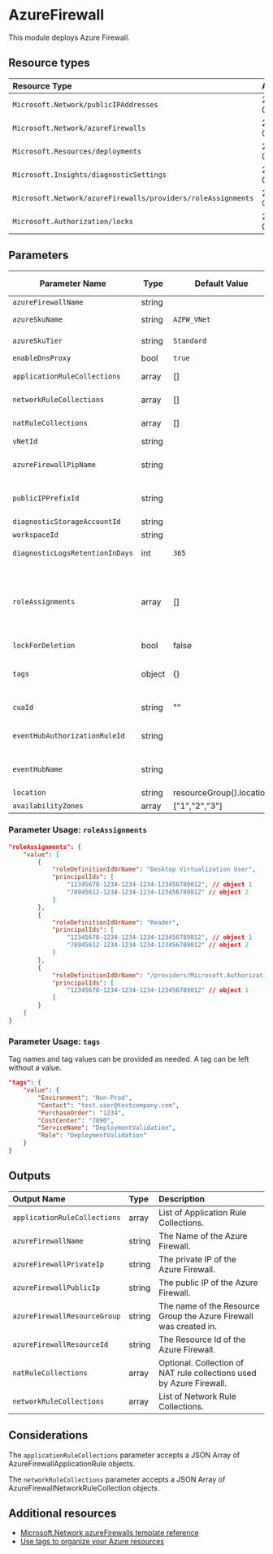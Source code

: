 # AzureFirewall

This module deploys Azure Firewall.

## Resource types

|Resource Type|Api Version|
|:--|:--|
|`Microsoft.Network/publicIPAddresses`|2021-02-01|
|`Microsoft.Network/azureFirewalls`|2021-02-01|
|`Microsoft.Resources/deployments`|2019-10-01|
|`Microsoft.Insights/diagnosticSettings`|2017-05-01-preview|
|`Microsoft.Network/azureFirewalls/providers/roleAssignments`|2018-09-01-preview|
|`Microsoft.Authorization/locks`|2016-09-01|

## Parameters

| Parameter Name | Type | Default Value | Possible values | Description |
|---|---|---|---|---|
| `azureFirewallName` | string |  |  | Required. Name of the Azure Firewall. |
| `azureSkuName` | string | `AZFW_VNet` | `AZFW_VNet`, `AZFW_Hub` | Optional. Name of an Azure Firewall SKU. |
| `azureSkuTier` | string | `Standard` | `Standard`, `Premium` | Optional. Tier of an Azure Firewall. |
| `enableDnsProxy` | bool | `true` |  | Optional. Enable the preview feature for DNS proxy. |
| `applicationRuleCollections` | array | [] |  | Optional. Collection of application rule collections used by Azure Firewall. |
| `networkRuleCollections` | array | [] |  | Optional. Collection of network rule collections used by Azure Firewall. |
| `natRuleCollections` | array | [] |  | Optional. Collection of NAT rule collections used by Azure Firewall. |
| `vNetId` | string |  |  | Required. Shared services Virtual Network resource Id |
| `azureFirewallPipName` | string |  |  | Optional. Specifies the name of the Public IP used by Azure Firewall. If it's not provided, a '-pip' suffix will be appended to the Firewall's name. |
| `publicIPPrefixId` | string |  |  | Optional. Resource Id of the Public IP Prefix object. This is only needed if you want your Public IPs created in a PIP Prefix. |
| `diagnosticStorageAccountId` | string |  |  | Required. Diagnostic Storage Account resource identifier |
| `workspaceId` | string |  |  | Required. Log Analytics workspace resource identifier |
| `diagnosticLogsRetentionInDays` | int | `365` |  | Optional. Specifies the number of days that logs will be kept for; a value of 0 will retain data indefinitely. |
| `roleAssignments` | array | [] | Complex structure, see below. | Optional. Array of role assignment objects that contain the 'roleDefinitionIdOrName' and 'principalId' to define RBAC role assignments on this resource. In the roleDefinitionIdOrName attribute, you can provide either the display name of the role definition, or it's fully qualified ID in the following format: '/providers/Microsoft.Authorization/roleDefinitions/c2f4ef07-c644-48eb-af81-4b1b4947fb11' |
| `lockForDeletion` | bool | false |  | Optional. Switch to lock the Firewall from deletion. |
| `tags` | object | {} | Complex structure, see below. | Optional. Tags of the Azure Key Vault resource. |
| `cuaId` | string | "" |  | Optional. Customer Usage Attribution id (GUID). This GUID must be previously registered. |
| `eventHubAuthorizationRuleId` | string |  |  | Optional. Resource ID of the event hub authorization rule for the Event Hubs namespace in which the event hub should be created or streamed to. |
| `eventHubName` | string |  |  | Optional. Name of the event hub within the namespace to which logs are streamed. Without this, an event hub is created for each log category. |
| `location` | string | resourceGroup().location |  | Optional. Location for all resources. |
| `availabilityZones` | array | ["1","2","3"] |  | Optional. Availability Zones for deployment. |

### Parameter Usage: `roleAssignments`

```json
"roleAssignments": {
    "value": [
        {
            "roleDefinitionIdOrName": "Desktop Virtualization User",
            "principalIds": [
                "12345678-1234-1234-1234-123456789012", // object 1
                "78945612-1234-1234-1234-123456789012" // object 2
            ]
        },
        {
            "roleDefinitionIdOrName": "Reader",
            "principalIds": [
                "12345678-1234-1234-1234-123456789012", // object 1
                "78945612-1234-1234-1234-123456789012" // object 2
            ]
        },
        {
            "roleDefinitionIdOrName": "/providers/Microsoft.Authorization/roleDefinitions/c2f4ef07-c644-48eb-af81-4b1b4947fb11",
            "principalIds": [
                "12345678-1234-1234-1234-123456789012" // object 1
            ]
        }
    ]
}
```

### Parameter Usage: `tags`

Tag names and tag values can be provided as needed. A tag can be left without a value.

```json
"tags": {
    "value": {
        "Environment": "Non-Prod",
        "Contact": "test.user@testcompany.com",
        "PurchaseOrder": "1234",
        "CostCenter": "7890",
        "ServiceName": "DeploymentValidation",
        "Role": "DeploymentValidation"
    }
}

```

## Outputs

| Output Name | Type | Description |
| :-- | :-- | :-- |
| `applicationRuleCollections` | array | List of Application Rule Collections. |
| `azureFirewallName` | string | The Name of the Azure Firewall. |
| `azureFirewallPrivateIp` | string | The private IP of the Azure Firewall. |
| `azureFirewallPublicIp` | string | The public IP of the Azure Firewall. |
| `azureFirewallResourceGroup` | string | The name of the Resource Group the Azure Firewall was created in. |
| `azureFirewallResourceId` | string | The Resource Id of the Azure Firewall. |
| `natRuleCollections` | array | Optional. Collection of NAT rule collections used by Azure Firewall. |
| `networkRuleCollections` | array | List of Network Rule Collections. |

## Considerations

The `applicationRuleCollections` parameter accepts a JSON Array of AzureFirewallApplicationRule objects.

The `networkRuleCollections` parameter accepts a JSON Array of AzureFirewallNetworkRuleCollection objects.

## Additional resources

- [Microsoft.Network azureFirewalls template reference](https://docs.microsoft.com/en-us/azure/templates/microsoft.network/2021-02-01/azurefirewalls)
- [Use tags to organize your Azure resources](https://docs.microsoft.com/en-us/azure/azure-resource-manager/resource-group-using-tags)
